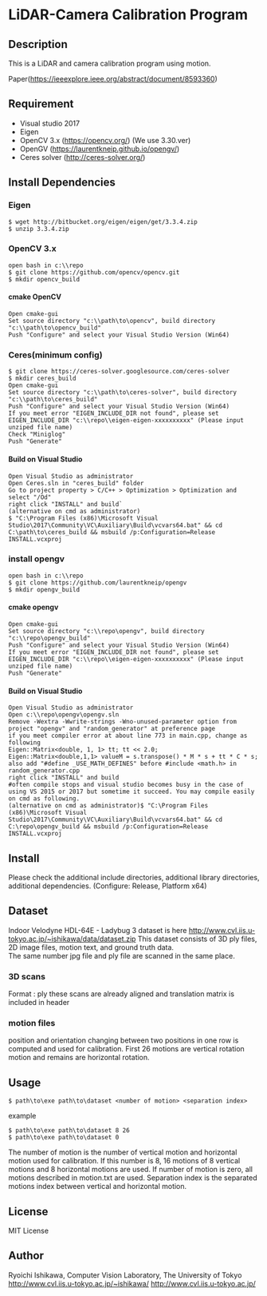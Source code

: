 
# LiDAR-Camera Calibration Program

## Description
This is a LiDAR and camera calibration program using motion.

Paper(https://ieeexplore.ieee.org/abstract/document/8593360)

## Requirement
- Visual studio 2017
- Eigen
- OpenCV 3.x (https://opencv.org/) (We use 3.30.ver)
- OpenGV (https://laurentkneip.github.io/opengv/)
- Ceres solver (http://ceres-solver.org/)
## Install Dependencies

### Eigen

    $ wget http://bitbucket.org/eigen/eigen/get/3.3.4.zip
    $ unzip 3.3.4.zip

### OpenCV 3.x

    open bash in c:\\repo
    $ git clone https://github.com/opencv/opencv.git
    $ mkdir opencv_build

#### cmake OpenCV

    Open cmake-gui
    Set source directory "c:\\path\to\opencv", build directory "c:\\path\to\opencv_build"
    Push "Configure" and select your Visual Studio Version (Win64)

### Ceres(minimum config)

    $ git clone https://ceres-solver.googlesource.com/ceres-solver
    $ mkdir ceres_build
    Open cmake-gui
    Set source directory "c:\\path\to\ceres-solver", build directory "c:\\path\to\ceres_build"
    Push "Configure" and select your Visual Studio Version (Win64)
    If you meet error "EIGEN_INCLUDE_DIR not found", please set EIGEN_INCLUDE_DIR "c:\\repo\\eigen-eigen-xxxxxxxxxx" (Please input unziped file name)
    Check "Miniglog"
    Push "Generate"

#### Build on Visual Studio

    Open Visual Studio as administrator
    Open Ceres.sln in "ceres_build" folder
    Go to project property > C/C++ > Optimization > Optimization and select "/Od"
    right click "INSTALL" and build`
    (alternative on cmd as administrator)
    $ "C:\Program Files (x86)\Microsoft Visual Studio\2017\Community\VC\Auxiliary\Build\vcvars64.bat" && cd C:\path\to\ceres_build && msbuild /p:Configuration=Release INSTALL.vcxproj

### install opengv

    open bash in c:\\repo
    $ git clone https://github.com/laurentkneip/opengv
    $ mkdir opengv_build  

#### cmake opengv

    Open cmake-gui
    Set source directory "c:\\repo\opengv", build directory "c:\\repo\opengv_build"
    Push "Configure" and select your Visual Studio Version (Win64)
    If you meet error "EIGEN_INCLUDE_DIR not found", please set EIGEN_INCLUDE_DIR "c:\\repo\\eigen-eigen-xxxxxxxxxx" (Please input unziped file name)
    Push "Generate"

#### Build on Visual Studio

    Open Visual Studio as administrator
    Open c:\\repo\opengv\opengv.sln
    Remove -Wextra -Wwrite-strings -Wno-unused-parameter option from project "opengv" and "random_generator" at preference page
    if you meet compiler error at about line 773 in main.cpp, change as following
    Eigen::Matrix<double, 1, 1> tt; tt << 2.0;
    Eigen::Matrix<double,1,1> valueM = s.transpose() * M * s + tt * C * s;
    also add "#define _USE_MATH_DEFINES" before #include <math.h> in random_generator.cpp
    right click "INSTALL" and build
    #often compile stops and visual studio becomes busy in the case of using VS 2015 or 2017 but sometime it succeed. You may compile easily on cmd as following.
    (alternative on cmd as administrator)$ "C:\Program Files (x86)\Microsoft Visual Studio\2017\Community\VC\Auxiliary\Build\vcvars64.bat" && cd C:\repo\opengv_build && msbuild /p:Configuration=Release INSTALL.vcxproj

## Install

Please check the additional include directories, additional library directories, additional dependencies. (Configure: Release, Platform x64)

## Dataset

Indoor Velodyne HDL-64E - Ladybug 3 dataset is here
http://www.cvl.iis.u-tokyo.ac.jp/~ishikawa/data/dataset.zip
This dataset consists of 3D ply files, 2D image files, motion text, and ground truth data.  
The same number jpg file and ply file are scanned in the same place.

### 3D scans

Format : ply
these scans are already aligned and translation matrix is included in header

### motion files

position and orientation changing between two positions in one row is computed and used for calibration. First 26 motions are vertical rotation motion and remains are horizontal rotation.

## Usage
    $ path\to\exe path\to\dataset <number of motion> <separation index>

example

    $ path\to\exe path\to\dataset 8 26
    $ path\to\exe path\to\dataset 0

The number of motion is the number of vertical motion and horizontal motion used for calibration. If this number is 8, 16 motions of 8 vertical motions and 8 horizontal motions are used. If number of motion is zero, all motions described in motion.txt are used.
Separation index is the separated motions index between vertical and horizontal motion.

## License

MIT License

## Author
Ryoichi Ishikawa, Computer Vision Laboratory, The University of Tokyo
http://www.cvl.iis.u-tokyo.ac.jp/~ishikawa/
http://www.cvl.iis.u-tokyo.ac.jp/
